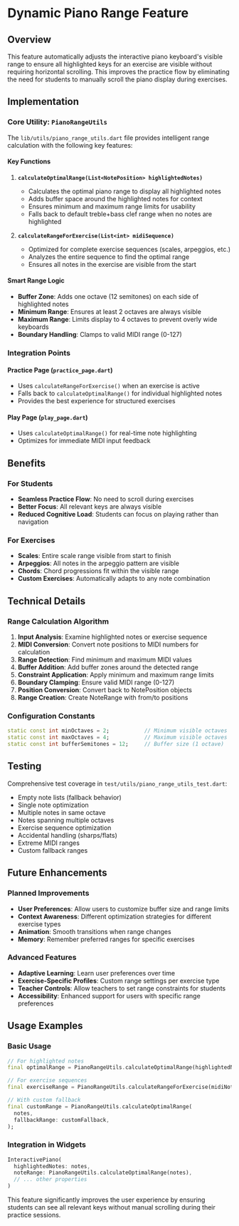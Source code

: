 # Dynamic Piano Range Feature

## Overview

This feature automatically adjusts the interactive piano keyboard's visible range to ensure all highlighted keys for an exercise are visible without requiring horizontal scrolling. This improves the practice flow by eliminating the need for students to manually scroll the piano display during exercises.

## Implementation

### Core Utility: `PianoRangeUtils`

The `lib/utils/piano_range_utils.dart` file provides intelligent range calculation with the following key features:

#### Key Functions

1. **`calculateOptimalRange(List<NotePosition> highlightedNotes)`**
   - Calculates the optimal piano range to display all highlighted notes
   - Adds buffer space around the highlighted notes for context
   - Ensures minimum and maximum range limits for usability
   - Falls back to default treble+bass clef range when no notes are highlighted

2. **`calculateRangeForExercise(List<int> midiSequence)`**
   - Optimized for complete exercise sequences (scales, arpeggios, etc.)
   - Analyzes the entire sequence to find the optimal range
   - Ensures all notes in the exercise are visible from the start

#### Smart Range Logic

- **Buffer Zone**: Adds one octave (12 semitones) on each side of highlighted notes
- **Minimum Range**: Ensures at least 2 octaves are always visible
- **Maximum Range**: Limits display to 4 octaves to prevent overly wide keyboards
- **Boundary Handling**: Clamps to valid MIDI range (0-127)

### Integration Points

#### Practice Page (`practice_page.dart`)
- Uses `calculateRangeForExercise()` when an exercise is active
- Falls back to `calculateOptimalRange()` for individual highlighted notes
- Provides the best experience for structured exercises

#### Play Page (`play_page.dart`)
- Uses `calculateOptimalRange()` for real-time note highlighting
- Optimizes for immediate MIDI input feedback

## Benefits

### For Students
- **Seamless Practice Flow**: No need to scroll during exercises
- **Better Focus**: All relevant keys are always visible
- **Reduced Cognitive Load**: Students can focus on playing rather than navigation

### For Exercises
- **Scales**: Entire scale range visible from start to finish
- **Arpeggios**: All notes in the arpeggio pattern are visible
- **Chords**: Chord progressions fit within the visible range
- **Custom Exercises**: Automatically adapts to any note combination

## Technical Details

### Range Calculation Algorithm

1. **Input Analysis**: Examine highlighted notes or exercise sequence
2. **MIDI Conversion**: Convert note positions to MIDI numbers for calculation
3. **Range Detection**: Find minimum and maximum MIDI values
4. **Buffer Addition**: Add buffer zones around the detected range
5. **Constraint Application**: Apply minimum and maximum range limits
6. **Boundary Clamping**: Ensure valid MIDI range (0-127)
7. **Position Conversion**: Convert back to NotePosition objects
8. **Range Creation**: Create NoteRange with from/to positions

### Configuration Constants

```dart
static const int minOctaves = 2;           // Minimum visible octaves
static const int maxOctaves = 4;           // Maximum visible octaves  
static const int bufferSemitones = 12;     // Buffer size (1 octave)
```

## Testing

Comprehensive test coverage in `test/utils/piano_range_utils_test.dart`:

- Empty note lists (fallback behavior)
- Single note optimization  
- Multiple notes in same octave
- Notes spanning multiple octaves
- Exercise sequence optimization
- Accidental handling (sharps/flats)
- Extreme MIDI ranges
- Custom fallback ranges

## Future Enhancements

### Planned Improvements
- **User Preferences**: Allow users to customize buffer size and range limits
- **Context Awareness**: Different optimization strategies for different exercise types
- **Animation**: Smooth transitions when range changes
- **Memory**: Remember preferred ranges for specific exercises

### Advanced Features
- **Adaptive Learning**: Learn user preferences over time
- **Exercise-Specific Profiles**: Custom range settings per exercise type
- **Teacher Controls**: Allow teachers to set range constraints for students
- **Accessibility**: Enhanced support for users with specific range preferences

## Usage Examples

### Basic Usage
```dart
// For highlighted notes
final optimalRange = PianoRangeUtils.calculateOptimalRange(highlightedNotes);

// For exercise sequences  
final exerciseRange = PianoRangeUtils.calculateRangeForExercise(midiNotes);

// With custom fallback
final customRange = PianoRangeUtils.calculateOptimalRange(
  notes,
  fallbackRange: customFallback,
);
```

### Integration in Widgets
```dart
InteractivePiano(
  highlightedNotes: notes,
  noteRange: PianoRangeUtils.calculateOptimalRange(notes),
  // ... other properties
)
```

This feature significantly improves the user experience by ensuring students can see all relevant keys without manual scrolling during their practice sessions.

